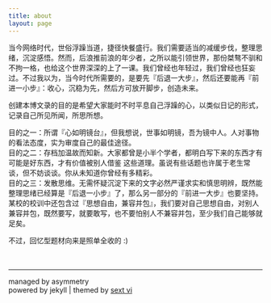 ```yaml
---
title: about
layout: page
---
```


当今网络时代，世俗浮躁当道，捷径快餐盛行。我们需要适当的减缓步伐，整理思绪，沉淀感悟。然而，后浪推前浪的年少者，之所以能引领世界，那份桀骜不驯和不拘一格，也给这个世界深深的上了一课。我们曾经也年轻过，我们曾经也狂妄过。不过我以为，当今时代所需要的，是要先『后退一大步』，然后还要能再『前进一小步』：收心，沉稳为先，然后方可放开脚步，创造未来。

创建本博文录的目的是希望大家能时不时平息自己浮躁的心，以类似日记的形式，记录自己所见所闻，所思所想。

目的之一：所谓『心如明镜台』，但我想说，世事如明镜，吾为镜中人。人对事物的看法态度，实为审度自己的最佳途径。  
目的之二：存档加温故而知新。大家都曾是小半个学者，都明白写下来的东西才有可能是好东西，才有价值被别人借鉴 这些道理。虽说有些话题也许属于老生常谈，但不妨谈谈。你从未知道你曾经有多精彩。  
目的之三：发散思维。无需怀疑沉淀下来的文字必然严谨求实和慎思明辨，既然能整理思绪已经算是『后退一小步』了，那么另一部分的『前进一大步』也要坚持。某校的校训中还包含过『思想自由，兼容并包』，我们要对自己思想自由，对别人兼容并包，既然要写，就要敢写，也不要怕别人不兼容并包，至少我们自己能够就足矣。

不过，回忆型题材向来是照单全收的 :)
<br><br><br>

***
managed by asymmetry <br>
powered by jekyll | themed by [sext vi](http://lhzhang.com)

